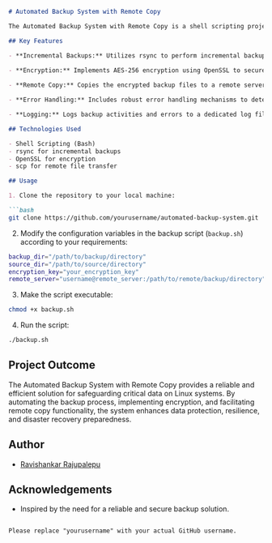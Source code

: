 

```markdown
# Automated Backup System with Remote Copy

The Automated Backup System with Remote Copy is a shell scripting project designed to automate the process of backing up critical data on a Linux system and securely transferring it to a remote server. This project enhances data protection, resilience, and disaster recovery preparedness by leveraging shell scripting, encryption, and remote file transfer protocols.

## Key Features

- **Incremental Backups:** Utilizes rsync to perform incremental backups, minimizing backup time and storage requirements by only transferring modified or new files.
  
- **Encryption:** Implements AES-256 encryption using OpenSSL to secure backup files, ensuring data confidentiality during storage and transmission.

- **Remote Copy:** Copies the encrypted backup files to a remote server using the `scp` command, providing offsite data redundancy and disaster recovery capabilities.

- **Error Handling:** Includes robust error handling mechanisms to detect and report backup failures, ensuring timely intervention and resolution.

- **Logging:** Logs backup activities and errors to a dedicated log file for monitoring, auditing, and troubleshooting purposes.

## Technologies Used

- Shell Scripting (Bash)
- rsync for incremental backups
- OpenSSL for encryption
- scp for remote file transfer

## Usage

1. Clone the repository to your local machine:

```bash
git clone https://github.com/yourusername/automated-backup-system.git
```

2. Modify the configuration variables in the backup script (`backup.sh`) according to your requirements:

```bash
backup_dir="/path/to/backup/directory"
source_dir="/path/to/source/directory"
encryption_key="your_encryption_key"
remote_server="username@remote_server:/path/to/remote/backup/directory"
```

3. Make the script executable:

```bash
chmod +x backup.sh
```

4. Run the script:

```bash
./backup.sh
```

## Project Outcome

The Automated Backup System with Remote Copy provides a reliable and efficient solution for safeguarding critical data on Linux systems. By automating the backup process, implementing encryption, and facilitating remote copy functionality, the system enhances data protection, resilience, and disaster recovery preparedness.

## Author

- [Ravishankar Rajupalepu](https://github.com/yourusername)

## Acknowledgements

- Inspired by the need for a reliable and secure backup solution.
```

Please replace "yourusername" with your actual GitHub username.
